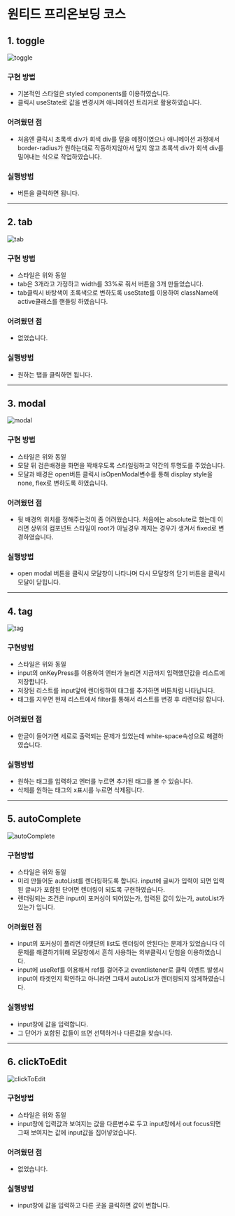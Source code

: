 # 원티드 프리온보딩 코스

## 1. toggle
![toggle](https://user-images.githubusercontent.com/22316798/152628094-92946e3c-13dd-49e1-99aa-9a93ee2edab3.gif)
### 구현 방법
 - 기본적인 스타일은 styled components를 이용하였습니다.
 - 클릭시 useState로 값을 변경시켜 애니메이션 트리커로 활용하였습니다.
### 어려웠던 점
 - 처음엔 클릭시 초록색 div가 회색 div를 덮을 예정이였으나 애니메이션 과정에서 border-radius가 원하는대로 작동하지않아서 덮지 않고 초록색 div가 회색 div를 밀어내는 식으로 작업하였습니다.
### 실행방법
 - 버튼을 클릭하면 됩니다.

***
## 2. tab
![tab](https://user-images.githubusercontent.com/22316798/152628801-9de8d69c-375e-4ff6-8aaf-6ca120a9aa9e.gif)
### 구현 방법
 - 스타일은 위와 동일
 - tab은 3개라고 가정하고 width를 33%로 줘서 버튼을 3개 만들었습니다.
 - tab클릭시 바탕색이 초록색으로 변하도록 useState를 이용하여 className에 active클래스를 핸들링 하였습니다.
### 어려웠던 점
 - 없었습니다.
### 실행방법
 - 원하는 탭을 클릭하면 됩니다.
***
## 3. modal
![modal](https://user-images.githubusercontent.com/22316798/152628300-ad8a5595-d11f-4af0-94c2-2d27e1580232.gif)
### 구현 방법
 - 스타일은 위와 동일
 - 모달 뒤 검은배경을 화면을 꽉채우도록 스타일링하고 약간의 투명도를 주었습니다.
 - 모달과 배경은 open버튼 클릭시 isOpenModal변수를 통해 display style을 none, flex로 변하도록 하였습니다.
### 어려웠던 점
 - 뒷 배경의 위치를 정해주는것이 좀 어려웠습니다. 처음에는 absolute로 했는데 이러면 상위의 컴포넌트 스타일이 root가 아닐경우 깨지는 경우가 생겨서 fixed로 변경하였습니다.
### 실행방법
 - open modal 버튼을 클릭시 모달창이 나타나며 다시 모달창의 닫기 버튼을 클릭시 모달이 닫힙니다.
***
## 4. tag
![tag](https://user-images.githubusercontent.com/22316798/152628302-61874be9-e48b-49cb-a47f-306df2682987.gif)
### 구현방법
 - 스타일은 위와 동일
 - input의 onKeyPress를 이용하여 엔터가 눌리면 지금까지 입력했던값을 리스트에 저장합니다.
 - 저장된 리스트를 input앞에 렌더링하여 태그를 추가하면 버튼처럼 나타납니다.
 - 태그를 지우면 현재 리스트에서 filter를 통해서 리스트를 변경 후 리렌더링 합니다.
### 어려웠던 점
 - 한글이 들어가면 세로로 출력되는 문제가 있었는데 white-space속성으로 해결하였습니다.
### 실행방법
 - 원하는 태그를 입력하고 엔터를 누르면 추가된 태그를 볼 수 있습니다.
 - 삭제를 원하는 태그의 x표시를 누르면 삭제됩니다.
***
## 5. autoComplete
![autoComplete](https://user-images.githubusercontent.com/22316798/152628297-1645fdce-8f37-4a04-a1c3-b2ae98bb31d2.gif)
### 구현방법
 - 스타일은 위와 동일
 - 미리 만들어둔 autoList를 렌더링하도록 합니다. input에 글씨가 입력이 되면 입력된 글씨가 포함된 단어면 렌더링이 되도록 구현하였습니다.
 - 렌더링되는 조건은 input이 포커싱이 되어있는가, 입력된 값이 있는가, autoList가 있는가 입니다.
### 어려웠던 점
 - input의 포커싱이 풀리면 아랫단의 list도 렌더링이 안된다는 문제가 있었습니다 이 문제를 해결하기위해 모달창에서 흔히 사용하는 외부클릭시 닫힘을 이용하였습니다.
 - input에 useRef를 이용해서 ref를 걸어주고 eventlistener로 클릭 이벤트 발생시 input이 타겟인지 확인하고 아니라면 그때서 autoList가 렌더링되지 않게하였습니다.
### 실행방법
 - input창에 값을 입력합니다.
 - 그 단어가 포함된 값들이 뜨면 선택하거나 다른값을 찾습니다.
***
## 6. clickToEdit
![clickToEdit](https://user-images.githubusercontent.com/22316798/152628299-e67c9f2b-dc0d-4c24-b312-b4f6c7be08a8.gif)
### 구현방법
 - 스타일은 위와 동일
 - input창에 입력값과 보여지는 값을 다른변수로 두고 input창에서 out focus되면 그때 보여지는 값에 input값을 집어넣었습니다.
### 어려웠던 점
 - 없었습니다.
### 실행방법
 - input창에 값을 입력하고 다른 곳을 클릭하면 값이 변합니다.

